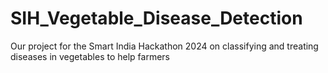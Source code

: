 # SIH_Vegetable_Disease_Detection
Our project for the Smart India Hackathon 2024 on classifying and treating diseases in vegetables to help farmers
